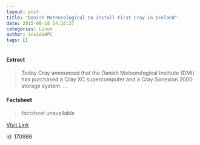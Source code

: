 ```yaml
---
layout: post
title: "Danish Meteorological to Install First Cray in Iceland"
date: 2015-08-18 14:16:37
categories: Linux
author: insideHPC
tags: []
---
```



#### Extract
>Today Cray announced that the Danish Meteorological Institute (DMI) has purchased a Cray XC supercomputer and a Cray Sonexion 2000 storage system....

#### Factsheet
>factsheet unavailable

[Visit Link](https://www.linux.com/news/enterprise/high-performance/147-high-performance/847082-danish-meteorological-to-install-first-cray-in-iceland/)

id:  170986
